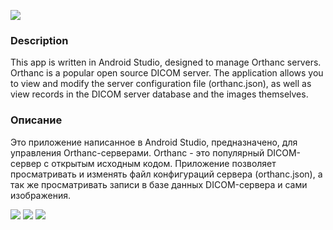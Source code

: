 [![](https://github.com/id-05/OrthancManager/blob/master/images/googleplaylogo.jpg)](https://play.google.com/store/apps/details?id=com.orthancmanager) 

### 	Description

This app is written in Android Studio, designed to manage Orthanc servers. Orthanc is a popular open source DICOM server. The application allows you to view and modify the server configuration file (orthanc.json), as well as view records in the DICOM server database and the images themselves.

### 	Описание

Это приложение написанное в Android Studio, предназначено, для управления Orthanc-серверами. Orthanc - это популярный DICOM-сервер с открытым исходным кодом. Приложение позволяет просматривать и изменять файл конфигураций сервера (orthanc.json), а так же просматривать записи в базе данных DICOM-сервера и сами изображения.




![](https://github.com/id-05/OrthancManager/blob/master/images/1.png)
![](https://github.com/id-05/OrthancManager/blob/master/images/2.png)
![](https://github.com/id-05/OrthancManager/blob/master/images/3.png)
